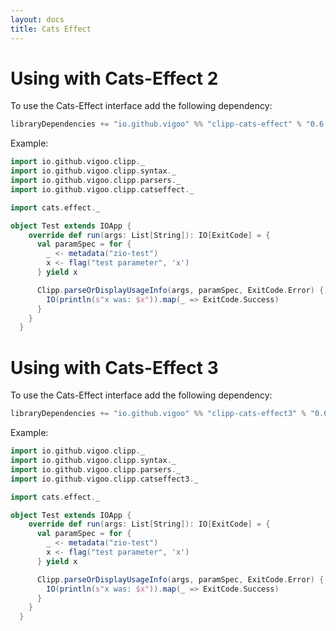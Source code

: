 ```yaml
---
layout: docs
title: Cats Effect
---
```


# Using with Cats-Effect 2

To use the Cats-Effect interface add the following dependency:

```scala
libraryDependencies += "io.github.vigoo" %% "clipp-cats-effect" % "0.6.1"
```

Example:
```scala mdoc:silent
import io.github.vigoo.clipp._
import io.github.vigoo.clipp.syntax._
import io.github.vigoo.clipp.parsers._
import io.github.vigoo.clipp.catseffect._

import cats.effect._

object Test extends IOApp {
    override def run(args: List[String]): IO[ExitCode] = {
      val paramSpec = for {
        _ <- metadata("zio-test")
        x <- flag("test parameter", 'x')
      } yield x

      Clipp.parseOrDisplayUsageInfo(args, paramSpec, ExitCode.Error) { x =>
        IO(println(s"x was: $x")).map(_ => ExitCode.Success)
      }
    }
  }
```

# Using with Cats-Effect 3

To use the Cats-Effect interface add the following dependency:

```scala
libraryDependencies += "io.github.vigoo" %% "clipp-cats-effect3" % "0.6.1"
```

Example:
```scala
import io.github.vigoo.clipp._
import io.github.vigoo.clipp.syntax._
import io.github.vigoo.clipp.parsers._
import io.github.vigoo.clipp.catseffect3._

import cats.effect._

object Test extends IOApp {
    override def run(args: List[String]): IO[ExitCode] = {
      val paramSpec = for {
        _ <- metadata("zio-test")
        x <- flag("test parameter", 'x')
      } yield x

      Clipp.parseOrDisplayUsageInfo(args, paramSpec, ExitCode.Error) { x =>
        IO(println(s"x was: $x")).map(_ => ExitCode.Success)
      }
    }
  }
```
